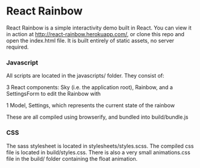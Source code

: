 # React Rainbow

React Rainbow is a simple interactivity demo built in React. You can view it in action at http://react-rainbow.herokuapp.com/, or clone this repo and open the index.html file. It is built entirely of static assets, no server required.

### Javascript

All scripts are located in the javascripts/ folder. They consist of:

3 React components: Sky (i.e. the application root), Rainbow, and a SettingsForm to edit the Rainbow with

1 Model, Settings, which represents the current state of the rainbow

These are all compiled using browserify, and bundled into build/bundle.js

### CSS

The sass stylesheet is located in stylesheets/styles.scss. The compiled css file is located in build/styles.css. There is also a very small animations.css file in the build/ folder containing the float animation.

